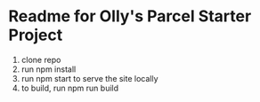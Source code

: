 # Readme for Olly's Parcel Starter Project

1. clone repo
2. run npm install
3. run npm start to serve the site locally
4. to build, run npm run build